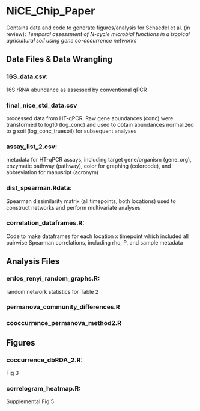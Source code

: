 # NiCE_Chip_Paper
Contains data and code to generate figures/analysis for Schaedel et al. (in review): <i> Temporal assessment of N-cycle microbial functions in a tropical agricultural soil using gene co-occurrence networks </i>

## Data Files & Data Wrangling

### 16S_data.csv: 
16S rRNA abundance as assessed by conventional qPCR


### final_nice_std_data.csv
processed data from HT-qPCR. Raw gene abundances (conc) were transformed to log10 (log_conc) and used to obtain abundances normalized to g soil (log_conc_truesoil) for subsequent analyses

### assay_list_2.csv: 
metadata for HT-qPCR assays, including target gene/organism (gene_org), enzymatic pathway (pathway), color for graphing (colorcode), and abbreviation for manusript (acronym)

### dist_spearman.Rdata:
Spearman dissimilarity matrix (all timepoints, both locations) used to construct networks and perform multivariate analyses

### correlation_dataframes.R:
Code to make dataframes for each location x timepoint which included all pairwise Spearman correlations, including rho, P, and sample metadata 

## Analysis Files

### erdos_renyi_random_graphs.R:
random network statistics for Table 2

### permanova_community_differences.R

### cooccurrence_permanova_method2.R

## Figures

### coccurrence_dbRDA_2.R:
Fig 3

### correlogram_heatmap.R:
Supplemental Fig 5
